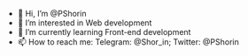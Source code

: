 - 👋 Hi, I’m @PShorin
- 👀 I’m interested in Web development
- 🌱 I’m currently learning Front-end development
- 📫 How to reach me: Telegram: @Shor_in; Twitter: @PShorin

<!---
PShorin/PShorin is a ✨ special ✨ repository because its `README.md` (this file) appears on your GitHub profile.
You can click the Preview link to take a look at your changes.
--->
